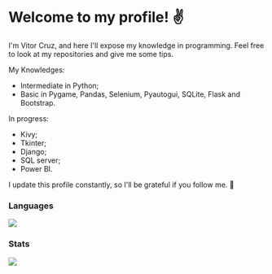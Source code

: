 # Welcome to my profile! :v:
I'm Vitor Cruz, and here I'll expose my knowledge in programming. 
Feel free to look at my repositories and give me some tips.

My Knowledges:
- Intermediate in Python;
- Basic in Pygame, Pandas, Selenium, Pyautogui, SQLite, Flask and Bootstrap.

In progress:
- Kivy;
- Tkinter;
- Django;
- SQL server;
- Power BI.

 
I update this profile constantly, so I'll be grateful if you follow me. 🤝

### Languages
![](https://github-readme-stats.vercel.app/api/top-langs/?username=VitorPinheiroCruz&layout=compact&theme=blue-green)

### Stats 
![](https://github-readme-stats.vercel.app/api?username=VitorPinheiroCruz&show_icons=true&theme=blue-green)




<!---
VitorPinheiroCruz/VitorPinheiroCruz is a ✨ special ✨ repository because its `README.md` (this file) appears on your GitHub profile.
You can click the Preview link to take a look at your changes.
--->


